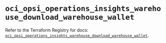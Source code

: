 # `oci_opsi_operations_insights_warehouse_download_warehouse_wallet`

Refer to the Terraform Registry for docs: [`oci_opsi_operations_insights_warehouse_download_warehouse_wallet`](https://registry.terraform.io/providers/oracle/oci/7.19.0/docs/resources/opsi_operations_insights_warehouse_download_warehouse_wallet).
